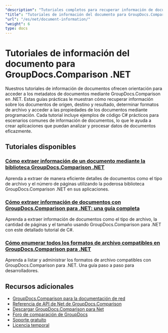```yaml
---
"description": "Tutoriales completos para recuperar información de documentos y formatos compatibles con GroupDocs.Comparison para .NET."
"title": "Tutoriales de información del documento para GroupDocs.Comparison .NET"
"url": "/es/net/document-information/"
"weight": 6
type: docs
---
```

# Tutoriales de información del documento para GroupDocs.Comparison .NET

Nuestros tutoriales de información de documentos ofrecen orientación para acceder a los metadatos de documentos mediante GroupDocs.Comparison en .NET. Estas guías prácticas le muestran cómo recuperar información sobre los documentos de origen, destino y resultado, determinar formatos de archivo y acceder a las propiedades de los documentos mediante programación. Cada tutorial incluye ejemplos de código C# prácticos para escenarios comunes de información de documentos, lo que le ayuda a crear aplicaciones que puedan analizar y procesar datos de documentos eficazmente.

## Tutoriales disponibles

### [Cómo extraer información de un documento mediante la biblioteca GroupDocs.Comparison .NET](./extract-info-groupdocs-comparison-dotnet/)
Aprenda a extraer de manera eficiente detalles de documentos como el tipo de archivo y el número de páginas utilizando la poderosa biblioteca GroupDocs.Comparison .NET en sus aplicaciones.

### [Cómo extraer información de documentos con GroupDocs.Comparison para .NET: una guía completa](./extract-document-info-groupdocs-comparison-net/)
Aprenda a extraer información de documentos como el tipo de archivo, la cantidad de páginas y el tamaño usando GroupDocs.Comparison para .NET con este detallado tutorial de C#.

### [Cómo enumerar todos los formatos de archivo compatibles en GroupDocs.Comparison para .NET](./mastering-groupdocs-comparison-list-supported-formats/)
Aprenda a listar y administrar los formatos de archivo compatibles con GroupDocs.Comparison para .NET. Una guía paso a paso para desarrolladores.

## Recursos adicionales

- [GroupDocs.Comparison para la documentación de red](https://docs.groupdocs.com/comparison/net/)
- [Referencia de API de Net de GroupDocs.Comparison](https://reference.groupdocs.com/comparison/net/)
- [Descargar GroupDocs.Comparison para Net](https://releases.groupdocs.com/comparison/net/)
- [Foro de comparación de GroupDocs](https://forum.groupdocs.com/c/comparison)
- [Soporte gratuito](https://forum.groupdocs.com/)
- [Licencia temporal](https://purchase.groupdocs.com/temporary-license/)